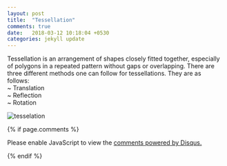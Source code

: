 ```yaml
---
layout: post
title:  "Tessellation"
comments: true
date:   2018-03-12 10:18:04 +0530
categories: jekyll update
---
```


Tessellation is an arrangement of shapes closely fitted together, especially of polygons in a repeated pattern without gaps or overlapping.
There are three different methods one can follow for tessellations. They are as follows:<br/>
~ Translation<br/>
~ Reflection<br/>
~ Rotation<br/>

![tesselation](https://user-images.githubusercontent.com/36836452/37271065-5a9b6430-25f7-11e8-9df9-62d6cb03f68f.jpg)

{% if page.comments %}

<div id="disqus_thread"></div>
<script>

/**
*  RECOMMENDED CONFIGURATION VARIABLES: EDIT AND UNCOMMENT THE SECTION BELOW TO INSERT DYNAMIC VALUES FROM YOUR PLATFORM OR CMS.
*  LEARN WHY DEFINING THESE VARIABLES IS IMPORTANT: https://disqus.com/admin/universalcode/#configuration-variables*/
/*
var disqus_config = function () {
this.page.url = PAGE_URL;  // Replace PAGE_URL with your page's canonical URL variable
this.page.identifier = PAGE_IDENTIFIER; // Replace PAGE_IDENTIFIER with your page's unique identifier variable
};
*/
(function() { // DON'T EDIT BELOW THIS LINE
var d = document, s = d.createElement('script');
s.src = 'https://hitiksha-github-io.disqus.com/embed.js';
s.setAttribute('data-timestamp', +new Date());
(d.head || d.body).appendChild(s);
})();
</script>
<noscript>Please enable JavaScript to view the <a href="https://disqus.com/?ref_noscript">comments powered by Disqus.</a></noscript>


{% endif %}
